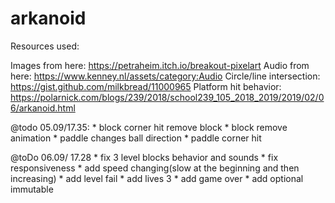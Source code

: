 # arkanoid

Resources used:

Images from here: https://petraheim.itch.io/breakout-pixelart
Audio from here: https://www.kenney.nl/assets/category:Audio
Circle/line intersection: https://gist.github.com/milkbread/11000965
Platform hit behavior: https://polarnick.com/blogs/239/2018/school239_105_2018_2019/2019/02/06/arkanoid.html

@todo 05.09/17.35:
    * block corner hit remove block
    * block remove animation
    * paddle changes ball direction
    * paddle corner hit

@toDo 06.09/ 17.28
    * fix 3 level blocks behavior and sounds
    * fix responsiveness
    * add speed changing(slow at the beginning and then increasing)
    * add level fail
    * add lives 3
    * add game over
    * add optional immutable